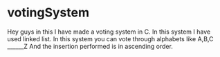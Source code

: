 # votingSystem
Hey guys in this I have made a voting system in C. 
In this system I have used linked list. 
In this system you can vote through alphabets like A,B,C ______Z 
And the insertion performed is in ascending order.
